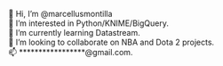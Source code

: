 👋 Hi, I’m @marcellusmontilla  
👀 I’m interested in Python/KNIME/BigQuery.  
🌱 I’m currently learning Datastream.  
💞️ I’m looking to collaborate on NBA and Dota 2 projects.  
📫 *****************@gmail.com.

<!---
marcellusmontilla/marcellusmontilla is a ✨ special ✨ repository because its `README.md` (this file) appears on your GitHub profile.
You can click the Preview link to take a look at your changes.
--->
